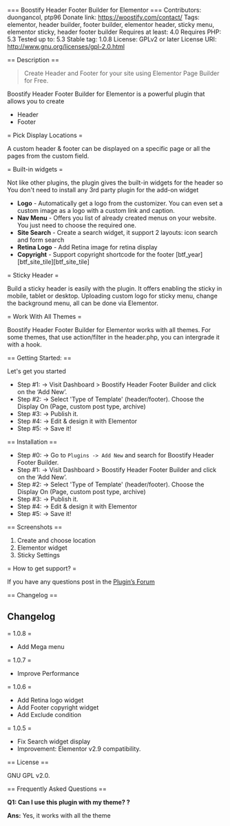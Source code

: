 === Boostify Header Footer Builder for Elementor ===
Contributors: duongancol, ptp96
Donate link: https://woostify.com/contact/
Tags: elementor, header builder, footer builder, elementor header, sticky menu, elementor sticky, header footer builder
Requires at least: 4.0
Requires PHP: 5.3
Tested up to: 5.3
Stable tag: 1.0.8
License: GPLv2 or later
License URI: http://www.gnu.org/licenses/gpl-2.0.html


== Description ==

> Create Header and Footer for your site using Elementor Page Builder for Free.

Boostify Header Footer Builder for Elementor is a powerful plugin that allows you to create
- Header
- Footer

= Pick Display Locations =

A custom header & footer can be displayed on a specific page or all the pages from the custom field.

= Built-in widgets =

Not like other plugins, the plugin gives the built-in widgets for the header so You don't need to install any 3rd party plugin for the add-on widget

<ul>
	<li><strong>Logo</strong> - Automatically get a logo from the customizer. You can even set a custom image as a logo with a custom link and caption.</li>
	<li><strong>Nav Menu</strong> - Offers you list of already created menus on your website. You just need to choose the required one. </li>
    <li><strong>Site Search</strong> - Create a search widget, it support 2 layouts: icon search and form search </li>
	<li><strong>Retina Logo</strong> - Add Retina image for retina display </li>
	<li><strong>Copyright</strong> - Support copyright shortcode for the footer [btf_year] [btf_site_tile][btf_site_tile] </li>
</ul>

= Sticky Header = 

Build a sticky header is easily with the plugin. It offers enabling the sticky in mobile, tablet or desktop. 
Uploading custom logo for sticky menu, change the background menu, all can be done via Elementor.

= Work With All Themes =

Boostify Header Footer Builder for Elementor works with all themes. For some themes, that use action/filter in the header.php, you can intergrade it with a hook.


== Getting Started: ==

Let's get you started

* Step #1: → Visit Dashboard > Boostify Header Footer Builder and click on the ‘Add New’.
* Step #2: → Select 'Type of Template' (header/footer). Choose the Display On (Page, custom post type, archive)
* Step #3: → Publish it.
* Step #4: → Edit & design it with Elementor
* Step #5: → Save it!

== Installation ==

* Step #0: → Go to `Plugins -> Add New` and search for Boostify Header Footer Builder.
* Step #1: → Visit Dashboard > Boostify Header Footer Builder and click on the ‘Add New’.
* Step #2: → Select 'Type of Template' (header/footer). Choose the Display On (Page, custom post type, archive)
* Step #3: → Publish it.
* Step #4: → Edit & design it with Elementor
* Step #5: → Save it!


== Screenshots ==

1. Create and choose location 
2. Elementor widget 
3. Sticky Settings

= How to get support? =

If you have any questions post in the [Plugin’s Forum](https://wordpress.org/support/plugin/boostify-header-footer-builder/ "Plugin’s Forum")

== Changelog ==

## Changelog
= 1.0.8 =
- Add Mega menu

= 1.0.7 =
- Improve Performance

= 1.0.6 =
- Add Retina logo widget
- Add Footer copyright widget
- Add Exclude condition

= 1.0.5 =
- Fix Search widget display
- Improvement: Elementor v2.9 compatibility.

== License ==

GNU GPL v2.0. 


== Frequently Asked Questions ==

**Q1: Can I use this plugin with my theme? ?**

**Ans:** Yes, it works with all the theme
